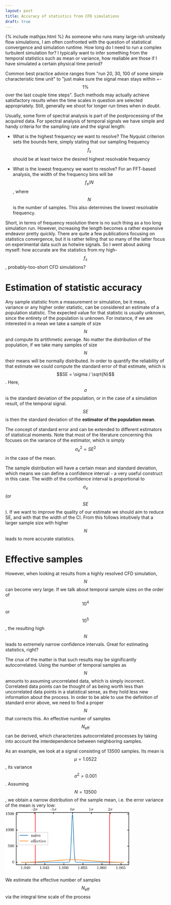 ```yaml
---
layout: post
title: Accuracy of statistics from CFD simulations
draft: true
---
```

{% include mathjax.html %}
As someone who runs many large-ish unsteady flow simulations, I am often confronted with the question of statistical convergence and simulation runtime. How long do I need to run a complex turbulent simulation for? I typically want to infer something from the temporal statistics such as mean or variance, how realiable are those if I have simulated a certain physical time period?

Common best practice advice ranges from "run 20, 30, 100 of some simple characteristic time unit" to "just make sure the signal mean stays within +- $$1\%$$ over the last couple time steps". Such methods may actually achieve satisfactory results when the time scales in question are selected appropriately. Still, generally we shoot for longer run times when in doubt.

Usually, some form of spectral analysis is part of the postprocessing of the acquired data. For spectral analysis of temporal signals we have simple and handy criteria for the sampling rate and the signal length:

* What is the highest frequency we want to resolve? The Nyquist criterion sets the bounds here, simply stating that our sampling frequency $$f_s$$ should be at least twice the desired highest resolvable frequency

* What is the lowest frequency we want to resolve? For an FFT-based analysis, the width of the frequency bins will be $$f_s/N$$, where $$N$$ is the number of samples. This also determines the lowest resolvable frequency.

Short, in terms of frequency resolution there is no such thing as a too long simulation run. However, increasing the length becomes a rather expensive endeavor pretty quickly. There are quite a few publications focusing on statistics convergence, but it is rather telling that so many of the latter focus on experimental data such as hotwire signals. So I went about asking myself: how accurate are the statistics from my high-$$f_s$$, probably-too-short CFD simulations?


# Estimation of statistic accuracy
Any sample statistic from a measurement or simulation, be it mean, variance or any higher order statistic, can be considered an estimate of a population statistic. The expected value for that statistic is usually unknown, since the entirety of the population is unknown. For instance, if we are interested in a mean we take a sample of size $$N$$ and compute its artithmetic average. No matter the distribution of the population, if we take many samples of size $$N$$ their means will be normally distributed. In order to quantify the reliability of that estimate we could compute the standard error of that estimate, which is $$SE = \sigma / \sqrt{N}$$. Here, $$\sigma$$ is the standard deviation of the population, or in the case of a simulation result, of the temporal signal. $$SE$$ is then the standard deviation of the **estimator of the population mean**.

The concept of standard error and can be extended to different estimators of statistical moments. Note that most of the literature concerning this focuses on the variance of the estimator, which is simply $$\sigma_e^2 = SE^2$$ in the case of the mean.


The sample distribution will have a certain mean and standard deviation, which means we can define a confidence interval - a very useful construct in this case. 
The width of the confidence interval is proportional to $$\sigma_e$$ (or $$SE$$). If we want to improve the quality of our estimate we should aim to reduce SE, and with that the width of the CI. From this follows intuitively that a larger sample size with higher $$N$$ leads to more accurate statistics.

# Effective samples
However, when looking at results from a highly resolved CFD simulation, $$N$$ can become very large. If we talk about temporal sample sizes on the order of $$10^4$$ or $$10^5$$, the resulting high $$N$$ leads to extremely narrow confidence intervals. Great for estimating statistics, right?

The crux of the matter is that such results may be significantly autocorrelated. Using the number of temporal samples as $$N$$ amounts to assuming uncorrelated data, which is simply incorrect. Correlated data points can be thought of as being worth less than uncorrelated data points in a statistical sense, as they hold less new information about the process. In order to be able to use the definition of standard error above, we need to find a proper $$N$$ that corrects this. An effective number of samples $$N_{\mathrm{eff}}$$ can be derived, which characterizes autocorrelated processes by taking into account the interdependence between neighboring samples.

As an example, we look at a signal consisting of 13500 samples. Its mean is $$\mu=1.0522$$, its variance $$\sigma^2=0.001$$. Assuming $$N=13500$$, we obtain a narrow distribution of the sample mean, i.e. the error variance of the mean is very low:
<img src="../images/DDES_dt100_md_CL_monitor_SE_mean_Neff_vs_N.png" alt="Drawing" style="width: 400px;"/>
<!--![SE_mean_N_vs_Neff]({{ site.baseurl }}/images/DDES_dt100_md_CL_monitor_SE_mean_Neff_vs_N.png =400x)-->

We estimate the effective number of samples $$N_{\mathrm{eff}}$$ via the integral time scale of the process
